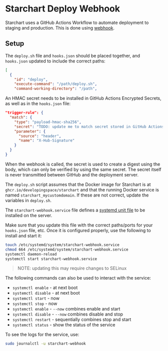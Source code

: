 # Starchart Deploy Webhook

Starchart uses a GitHub Actions Workflow to automate deployment to staging and production. This is done using [webhook](https://github.com/adnanh/webhook).

## Setup

The `deploy.sh` file and `hooks.json` should be placed together, and `hooks.json` updated to include the correct paths:

```json
[
  {
    "id": "deploy",
    "execute-command": "/path/deploy.sh",
    "command-working-directory": "/path",
```

An HMAC secret needs to be installed in GitHub Actions Encrypted Secrets, as well as in the `hooks.json` file:

```json
"trigger-rule": {
  "match": {
    "type": "payload-hmac-sha256",
    "secret": "TODO: update me to match secret stored in GitHub Actions...",
    "parameter": {
      "source": "header",
      "name": "X-Hub-Signature"
    }
  }
}
```

When the webhook is called, the secret is used to create a digest using the body, which can only be verified by using the same secret. The secret itself is never transmitted between GitHub and the deployment server.

The `deploy.sh` script assumes that the Docker image for Starchart is at `ghcr.io/developingspace/starchart` and that the running Docker service is named `starchart_mycustomdomain`. If these are not correct, update the variables in `deploy.sh`.

The `starchart-webhook.service` file defines a [systemd unit file](https://access.redhat.com/documentation/en-us/red_hat_enterprise_linux/8/html/configuring_basic_system_settings/assembly_working-with-systemd-unit-files_configuring-basic-system-settings) to be installed on the server.

Make sure that you update this file with the correct paths/ports for your `hooks.json` file, etc. Once it is configured properly, use the following to install and start it:

```sh
touch /etc/systemd/system/starchart-webhook.service
chmod 664 /etc/systemd/system/starchart-webhook.service
systemctl daemon-reload
systemctl start starchart-webhook.service
```

> NOTE: updating this may require changes to SELinux

The following commands can also be used to interact with the service:

- `systemctl enable` - at next boot
- `systemctl disable` - at next boot
- `systemctl start` - now
- `systemctl stop` - now
- `systemctl enable` - `--now` combines enable and start
- `systemctl disable` - `--now` combines disable and stop
- `systemctl restart` - sequentially combines stop and start
- `systemctl status` - show the status of the service

To see the logs for the service, use:

```sh
sudo journalctl -u starchart-webhook
```
